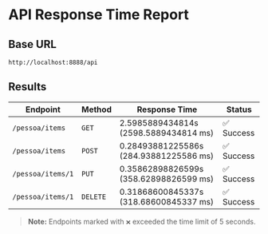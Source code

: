# API Response Time Report

## Base URL
`http://localhost:8888/api`

## Results

| Endpoint | Method | Response Time | Status |
|----------|--------|---------------|--------|
| `/pessoa/items` | `GET` | 2.5985889434814s (2598.5889434814 ms) | ✅ Success |
| `/pessoa/items` | `POST` | 0.28493881225586s (284.93881225586 ms) | ✅ Success |
| `/pessoa/items/1` | `PUT` | 0.35862898826599s (358.62898826599 ms) | ✅ Success |
| `/pessoa/items/1` | `DELETE` | 0.31868600845337s (318.68600845337 ms) | ✅ Success |

> **Note:** Endpoints marked with `❌` exceeded the time limit of 5 seconds.
